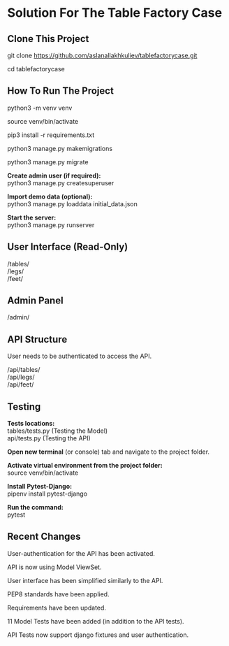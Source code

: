# Solution For The Table Factory Case

## Clone This Project

git clone https://github.com/aslanallakhkuliev/tablefactorycase.git

cd tablefactorycase

## How To Run The Project

python3 -m venv venv

source venv/bin/activate

pip3 install -r requirements.txt

python3 manage.py makemigrations

python3 manage.py migrate

**Create admin user (if required):**  
python3 manage.py createsuperuser

**Import demo data (optional):**  
python3 manage.py loaddata initial_data.json

**Start the server:**  
python3 manage.py runserver

## User Interface (Read-Only)

/tables/  
/legs/  
/feet/

## Admin Panel

/admin/

## API Structure

User needs to be authenticated to access the API.

/api/tables/  
/api/legs/  
/api/feet/

## Testing

**Tests locations:**  
tables/tests.py (Testing the Model)  
api/tests.py (Testing the API)

**Open new terminal** (or console) tab and navigate to the project folder.

**Activate virtual environment from the project folder:**  
source venv/bin/activate

**Install Pytest-Django:**  
pipenv install pytest-django

**Run the command:**  
pytest

## Recent Changes

User-authentication for the API has been activated.

API is now using Model ViewSet.

User interface has been simplified similarly to the API.

PEP8 standards have been applied.

Requirements have been updated.

11 Model Tests have been added (in addition to the API tests).

API Tests now support django fixtures and user authentication.
